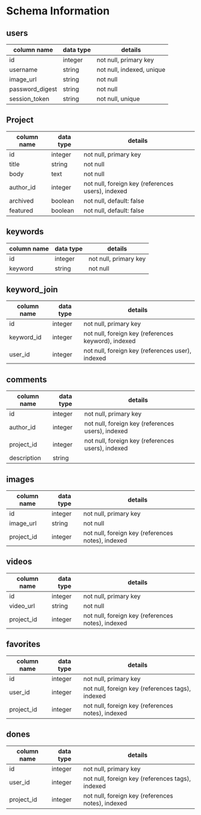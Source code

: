 # Schema Information

## users
column name     | data type | details
----------------|-----------|-----------------------
id              | integer   | not null, primary key
username        | string    | not null, indexed, unique
image_url       | string    | not null
password_digest | string    | not null
session_token   | string    | not null, unique

## Project
column name | data type | details
------------|-----------|-----------------------
id          | integer   | not null, primary key
title       | string    | not null
body        | text      | not null
author_id   | integer   | not null, foreign key (references users), indexed
archived    | boolean   | not null, default: false
featured    | boolean   | not null, default: false

## keywords
column name | data type | details
------------|-----------|-----------------------
id          | integer   | not null, primary key
keyword     | string    | not null

## keyword_join
column name | data type | details
------------|-----------|-----------------------
id          | integer   | not null, primary key
keyword_id  | integer   | not null, foreign key (references keyword), indexed
user_id     | integer   | not null, foreign key (references user), indexed

## comments
column name | data type | details
------------|-----------|-----------------------
id          | integer   | not null, primary key
author_id   | integer   | not null, foreign key (references users), indexed
project_id  | integer   | not null, foreign key (references users), indexed
description | string    |

## images
column name | data type | details
------------|-----------|-----------------------
id          | integer   | not null, primary key
image_url   | string    | not null
project_id  | integer   | not null, foreign key (references notes), indexed

## videos
column name | data type | details
------------|-----------|-----------------------
id          | integer   | not null, primary key
video_url   | string    | not null
project_id  | integer   | not null, foreign key (references notes), indexed

## favorites
column name | data type | details
------------|-----------|-----------------------
id          | integer   | not null, primary key
user_id     | integer   | not null, foreign key (references tags), indexed
project_id  | integer   | not null, foreign key (references notes), indexed

## dones
column name | data type | details
------------|-----------|-----------------------
id          | integer   | not null, primary key
user_id     | integer   | not null, foreign key (references tags), indexed
project_id  | integer   | not null, foreign key (references notes), indexed
